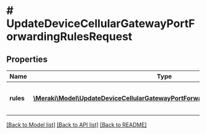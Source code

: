# # UpdateDeviceCellularGatewayPortForwardingRulesRequest

## Properties

Name | Type | Description | Notes
------------ | ------------- | ------------- | -------------
**rules** | [**\Meraki\Model\UpdateDeviceCellularGatewayPortForwardingRulesRequestRulesInner[]**](UpdateDeviceCellularGatewayPortForwardingRulesRequestRulesInner.md) | An array of port forwarding params | [optional]

[[Back to Model list]](../../README.md#models) [[Back to API list]](../../README.md#endpoints) [[Back to README]](../../README.md)
